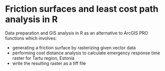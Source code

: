 # Friction surfaces and least cost path analysis in R

Data preparation and GIS analysis in R as an alternative to ArcGIS PRO functions which involves:

- generating a friction surface by rasterizing given vector data
- performing cost distance analysis to calculate emergency response time raster for Tartu region, Estonia
- write the resulting raster as a tiff file
